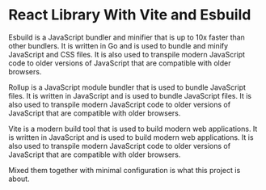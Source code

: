 # React Library With Vite and Esbuild

Esbuild is a JavaScript bundler and minifier that is up to 10x faster than other bundlers. It is written in Go and is used to bundle and minify JavaScript and CSS files. It is also used to transpile modern JavaScript code to older versions of JavaScript that are compatible with older browsers.

Rollup is a JavaScript module bundler that is used to bundle JavaScript files. It is written in JavaScript and is used to bundle JavaScript files. It is also used to transpile modern JavaScript code to older versions of JavaScript that are compatible with older browsers.

Vite is a modern build tool that is used to build modern web applications. It is written in JavaScript and is used to build modern web applications. It is also used to transpile modern JavaScript code to older versions of JavaScript that are compatible with older browsers.

Mixed them together with minimal configuration is what this project is about.
